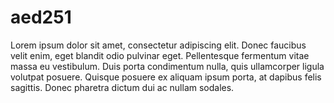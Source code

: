 # aed251
Lorem ipsum dolor sit amet, consectetur adipiscing elit. Donec faucibus velit enim, eget blandit odio pulvinar eget. Pellentesque fermentum vitae massa eu vestibulum. Duis porta condimentum nulla, quis ullamcorper ligula volutpat posuere. Quisque posuere ex aliquam ipsum porta, at dapibus felis sagittis. Donec pharetra dictum dui ac nullam sodales.
